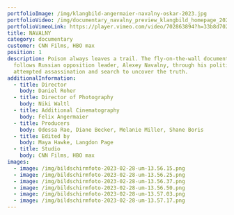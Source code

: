 ```yaml
---
portfolioImage: /img/klangbild-angermaier-navalny-oskar-2023.jpg
portfolioVideo: /img/documentary_navalny_preview_klangbild_homepage_2023_h264_1080p.mov
portfolioVimeoLink: https://player.vimeo.com/video/702863894?h=33b8d70296&title=0&byline=0&portrait=0
title: NAVALNY
category: documentary
customer: CNN Films, HBO max
position: 1
description: Poison always leaves a trail. The fly-on-the-wall documentary
  follows Russian opposition leader, Alexey Navalny, through his political rise,
  attempted assassination and search to uncover the truth.
additionalInformation:
  - title: Director
    body: Daniel Roher
  - title: Director of Photography
    body: Niki Waltl
  - title: Additional Cinematography
    body: Felix Angermaier
  - title: Producers
    body: Odessa Rae, Diane Becker, Melanie Miller, Shane Boris
  - title: Edited by
    body: Maya Hawke, Langdon Page
  - title: Studio
    body: CNN Films, HBO max
images:
  - image: /img/bildschirmfoto-2023-02-28-um-13.56.15.png
  - image: /img/bildschirmfoto-2023-02-28-um-13.56.25.png
  - image: /img/bildschirmfoto-2023-02-28-um-13.56.37.png
  - image: /img/bildschirmfoto-2023-02-28-um-13.56.50.png
  - image: /img/bildschirmfoto-2023-02-28-um-13.57.03.png
  - image: /img/bildschirmfoto-2023-02-28-um-13.57.17.png
---
```

